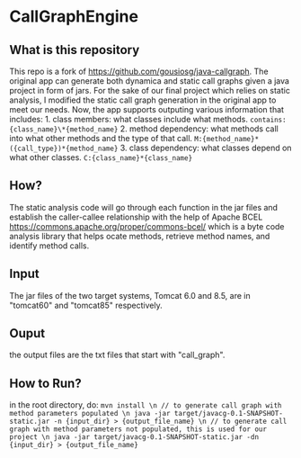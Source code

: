 # CallGraphEngine
## What is this repository
This repo is a fork of https://github.com/gousiosg/java-callgraph. The original app can generate both dynamica and static call graphs given a java project in form of jars. For the sake of our final project which relies on static analysis, I modified the static call graph generation in the original app to meet our needs. Now, the app supports outputing various information that includes: 1. class members: what classes include what methods. `contains:{class_name}\*{method_name}` 2. method dependency: what methods call into what other methods and the type of that call. `M:{method_name}*({call_type})*{method_name}` 3. class dependency: what classes depend on what other classes. `C:{class_name}*{class_name}`
## How?
The static analysis code will go through each function in the jar files and establish the caller-callee relationship with the help of Apache BCEL https://commons.apache.org/proper/commons-bcel/ which is a byte code analysis library that helps ocate methods, retrieve method names, and identify method calls.
## Input
The jar files of the two target systems, Tomcat 6.0 and 8.5, are in "tomcat60" and "tomcat85" respectively.
## Ouput
the output files are the txt files that start with "call_graph".
## How to Run?
in the root directory, do:
``
mvn install \n
// to generate call graph with method parameters populated \n
java -jar target/javacg-0.1-SNAPSHOT-static.jar -n {input_dir} > {output_file_name} \n
// to generate call graph with method parameters not populated, this is used for our project \n
java -jar target/javacg-0.1-SNAPSHOT-static.jar -dn {input_dir} > {output_file_name}
``
